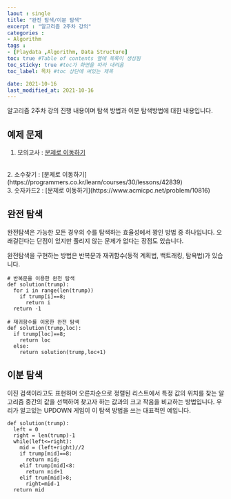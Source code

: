 ```yaml
---
laout : single
title: "완전 탐색/이분 탐색"
excerpt : "알고리즘 2주차 강의"
categories :
- Algorithm
tags :
- [Playdata ,Algorithm, Data Structure]
toc: true #Table of contents 옆에 목록이 생성됨
toc_sticky: true #toc가 화면을 따라 내려옴
toc_label: 목차 #toc 상단에 써있는 제목

date: 2021-10-16
last_modified_at: 2021-10-16
---
```


알고리즘 2주차 강의 진행 내용이며 탐색 방법과 이분 탐색방법에 대한 내용입니다.

## 예제 문제

1. 모의고사 : [문제로 이동하기](https://programmers.co.kr/learn/courses/30/lessons/42840)
<br />
2. 소수찾기 : [문제로 이동하기](https://programmers.co.kr/learn/courses/30/lessons/42839)
<br />
3. 숫자카드2 : [문제로 이동하기](https://www.acmicpc.net/problem/10816)

## 완전 탐색
완전탐색은 가능한 모든 경우의 수를 탐색하는 효율성에서 꽝인 방법 중 하나입니다. 오래걸린다는 단점이 있지만 풀리지 않는 문제가 없다는 장점도 있습니다.

완전탐색을 구현하는 방법은 반복문과 재귀함수(동적 계획법, 백트래킹, 탐욕법)가 있습니다.

```
# 반복문을 이용한 완전 탐색
def solution(trump):
  for i in range(len(trump))
    if trump[i]==8;
      return i
  return -1
```
```
# 재귀함수를 이용한 완전 탐색
def solution(trump,loc):
  if trump[loc]==8;
    return loc
  else:
    return solution(trump,loc+1)
```

## 이분 탐색
이진 검색이라고도 표현하며 오른차순으로 정렬된 리스트에서 특정 값의 위치를 찾는 알고리즘 중간의 값을 선택하여 찾고자 하는 값과의 크고 작음을 비교하는 방법입니다.
우리가 알고있는 UPDOWN 게임이 이 탐색 방법을 쓰는 대표적인 예입니다.
```
def solution(trump):
  left = 0
  right = len(trump)-1
  while(left<=right):
    mid = (left+right)//2
    if trump[mid]==8:
      return mid;
    elif trump[mid]<8:
      return mid+1
    elif trum[mid]>8;
      right=mid-1
  return mid
```

